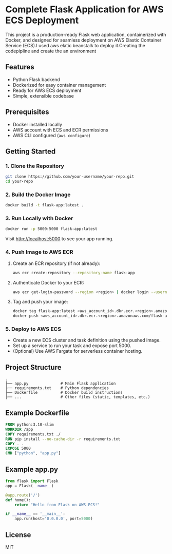 # Complete Flask Application for AWS ECS Deployment

This project is a production-ready Flask web application, containerized with Docker, and designed for seamless deployment on AWS Elastic Container Service (ECS).I used aws elatic beanstalk to deploy it.Creating the codepipline and create the an environment

## Features
- Python Flask backend
- Dockerized for easy container management
- Ready for AWS ECS deployment
- Simple, extensible codebase

## Prerequisites
- Docker installed locally
- AWS account with ECS and ECR permissions
- AWS CLI configured (`aws configure`)

## Getting Started

### 1. Clone the Repository
```bash
git clone https://github.com/your-username/your-repo.git
cd your-repo
```

### 2. Build the Docker Image
```bash
docker build -t flask-app:latest .
```

### 3. Run Locally with Docker
```bash
docker run -p 5000:5000 flask-app:latest
```
Visit [http://localhost:5000](http://localhost:5000) to see your app running.

### 4. Push Image to AWS ECR
1. Create an ECR repository (if not already):
   ```bash
   aws ecr create-repository --repository-name flask-app
   ```
2. Authenticate Docker to your ECR:
   ```bash
   aws ecr get-login-password --region <region> | docker login --username AWS --password-stdin <aws_account_id>.dkr.ecr.<region>.amazonaws.com
   ```
3. Tag and push your image:
   ```bash
   docker tag flask-app:latest <aws_account_id>.dkr.ecr.<region>.amazonaws.com/flask-app:latest
   docker push <aws_account_id>.dkr.ecr.<region>.amazonaws.com/flask-app:latest
   ```

### 5. Deploy to AWS ECS
- Create a new ECS cluster and task definition using the pushed image.
- Set up a service to run your task and expose port 5000.
- (Optional) Use AWS Fargate for serverless container hosting.

## Project Structure
```
.
├── app.py              # Main Flask application
├── requirements.txt    # Python dependencies
├── Dockerfile          # Docker build instructions
├── ...                 # Other files (static, templates, etc.)
```

## Example Dockerfile
```dockerfile
FROM python:3.10-slim
WORKDIR /app
COPY requirements.txt ./
RUN pip install --no-cache-dir -r requirements.txt
COPY . .
EXPOSE 5000
CMD ["python", "app.py"]
```

## Example app.py
```python
from flask import Flask
app = Flask(__name__)

@app.route('/')
def home():
    return "Hello from Flask on AWS ECS!"

if __name__ == '__main__':
    app.run(host='0.0.0.0', port=5000)
```

## License
MIT
